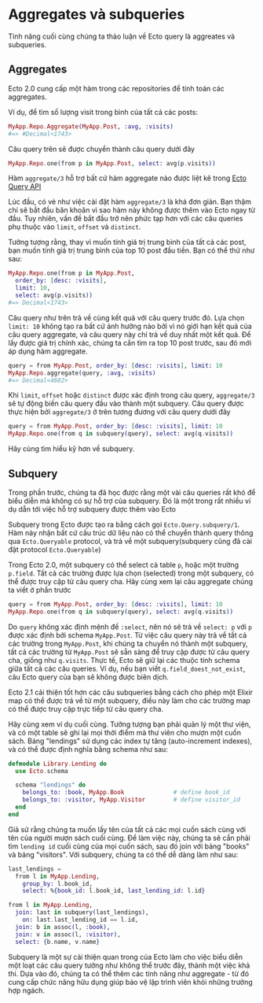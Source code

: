 # Aggregates và subqueries

Tính năng cuối cùng chúng ta thảo luận về Ecto query là aggreates và subqueries.

## Aggregates

Ecto 2.0 cung cấp một hàm trong các repositories để tính toán các aggregates.

Ví dụ, để tìm số lượng visit trong bình của tất cả các posts:

```elixir
MyApp.Repo.Aggregate(MyApp.Post, :avg, :visits)
#=> #Decimal<1743>
```

Câu query trên sẽ được chuyển thành câu query dưới đây

```elixir
MyApp.Repo.one(from p in MyApp.Post, select: avg(p.visits))
```

Hàm `aggregate/3` hỗ trợ bất cứ hàm aggregate nào được liệt kê trong [Ecto Query API](https://hexdocs.pm/ecto/Ecto.Query.API.html)

Lúc đầu, có vẻ như việc cài đặt hàm `aggregate/3` là khá đơn giản. Bạn thậm chí sẽ bắt đầu băn khoăn vì sao hàm này không được thêm vào Ecto ngay từ đầu. Tuy nhiên, vấn đề bắt đầu trở nên phức tạp hơn với các câu queries phụ thuộc vào `limit`, `offset` và `distinct`.

Tưởng tượng rằng, thay vì muốn tính giá trị trung bình của tất cả các post, bạn muốn tính giá trị trung bình của top 10 post đầu tiền. Bạn có thể thử như sau:

```elixir
MyApp.Repo.one(from p in MyApp.Post,
  order_by: [desc: :visits],
  limit: 10,
  select: avg(p.visits))
#=> Decimal<1743>
```

Câu query như trên trả về cùng kết quả với câu query trước đó. Lựa chọn `limit: 10` không tạo ra bất cứ ảnh hưởng nào bởi vì nó giới hạn kết quả của câu query aggregate, và câu query này chỉ trả về duy nhất một kết quả. Để lấy được giá trị chính xác, chúng ta cần tìm ra top 10 post trước, sau đó mới áp dụng hàm aggregate.

```elixir
query = from MyApp.Post, order_by: [desc: :visits], limit: 10
MyApp.Repo.aggregate(query, :avg, :visits)
#=> Decimal<4682>
```

Khi `limit`, `offset` hoặc `distinct` được xác định trong câu query, `aggregate/3` sẽ tự động biến câu query đầu vào thành một subquery. Câu query được thực hiện bởi `aggregate/3` ở trên tương đương với câu query dưới đây

```elixir
query = from MyApp.Post, order_by: [desc: :visits], limit: 10
MyApp.Repo.one(from q in subquery(query), select: avg(q.visits))
```

Hãy cùng tìm hiểu kỹ hơn về subquery.

## Subquery

Trong phần trước, chúng ta đã học được rằng một vài câu queries rất khó để biểu diễn mà không có sự hỗ trợ của subquery. Đó là một trong rất nhiều ví dụ dẫn tới việc hỗ trợ subquery được thêm vào Ecto

Subquery trong Ecto được tạo ra bằng cách gọi `Ecto.Query.subquery/1`. Hàm này nhận bất cứ cấu trúc dữ liệu nào có thể chuyển thành query thông qua `Ecto.Queryable` protocol, và trả về một subquery(subquery cũng đã cài đặt protocol `Ecto.Queryable`)

Trong Ecto 2.0, một subquery có thể select cả table `p`, hoặc một trường `p.field`. Tất cả các trường được lựa chọn (selected) trong một subquery, có thể được truy cập từ câu query cha. Hãy cùng xem lại câu aggregate chúng ta viết ở phần trước

```elixir
query = from MyApp.Post, order_by: [desc: :visits], limit: 10
MyApp.Repo.one(from q in subquery(query), select: avg(q.visits))
```

Do `query` không xác định mệnh đề `:select`, nên nó sẽ trả về `select: p` với `p` được xác định bởi schema `MyApp.Post`. Từ việc câu query này trả về tất cả các trường trong `MyApp.Post`, khi chúng ta chuyển nó thành một subquery, tất cả các trường từ `MyApp.Post` sẽ sẵn sàng để truy cập được từ câu query cha, giống như `q.visits`. Thực tế, Ecto sẽ giữ lại các thuộc tính schema giữa tất cả các câu queries. Ví dụ, nếu bạn viết `q.field_doest_not_exist`, câu Ecto query của bạn sẽ không được biên dịch.

Ecto 2.1 cải thiện tốt hơn các câu subqueries bằng cách cho phép một Elixir map có thể được trả về từ một subquery, điều này làm cho các trường map có thể được truy cập trực tiếp từ câu query cha.

Hãy cùng xem ví dụ cuối cùng. Tưởng tượng bạn phải quản lý một thư viện, và có một table sẽ ghi lại mọi thời điểm mà thư viên cho mượn một cuốn sách. Bảng "lendings" sử dụng các index tự tăng (auto-increment indexes), và có thể được định nghĩa bằng schema như sau:

```elixir
defmodule Library.Lending do
  use Ecto.schema

  schema "lendings" do
    belongs_to: :book, MyApp.Book              # define book_id
    belongs_to: :visitor, MyApp.Visitor        # define visitor_id
  end
end
```

Giả sử rằng chúng ta muốn lấy tên của tất cả các mọi cuốn sách cùng với tên của người mượn sách cuối cùng. Để làm việc này, chúng ta sẽ cần phải tìm `lending id` cuối cùng của mọi cuốn sách, sau đó join với bảng "books" và bảng "visitors". Với subquery, chúng ta có thể dễ dàng làm như sau:

```elixir
last_lendings =
  from l in MyApp.Lending,
    group_by: l.book_id,
    select: %{book_id: l.book_id, last_lending_id: l.id}

from l in MyApp.Lending,
  join: last in subquery(last_lendings),
    on: last.last_lending_id == l.id,
  join: b in assoc(l, :book),
  join: v in assoc(l, :visitor),
  select: {b.name, v.name}
```

Subquery là một sự cải thiện quan trong của Ecto làm cho việc biểu diễn một loạt các câu query tưởng như không thể trước đây, thành một việc khả thi. Dựa vào đó, chúng ta có thể thêm các tính năng như aggregate - từ đó cung cấp chức năng hữu dụng giúp bảo vệ lập trình viên khỏi những trường hợp ngách.
